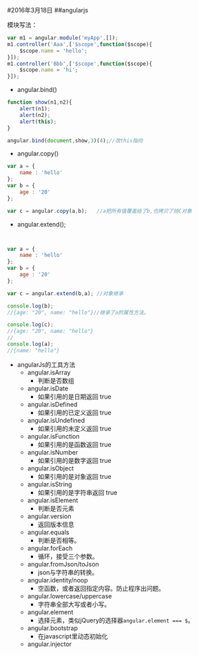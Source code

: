 #2016年3月18日
##angularjs

模块写法：

```js
var m1 = angular.module('myApp',[]);
m1.controller('Aaa',['$scope',function($scope){
    $scope.name = 'hello';
}]);
m1.controller('Bbb',['$scope',function($scope){
    $scope.name = 'hi';
}]);
```

 - angular.bind()


```js
function show(n1,n2){
    alert(n1);
    alert(n2);
    alert(this);
}

angular.bind(document,show,3)(4);//改this指向
```

 - angular.copy()


```js
var a = {
    name : 'hello'
};
var b = {
    age : '20'
};

var c = angular.copy(a,b);   //a把所有值覆盖给了b,也拷贝了给C对象
```


 - angular.extend();  


```js


var a = {
    name : 'hello'
};
var b = {
    age : '20'
};

var c = angular.extend(b,a); //对象继承

console.log(b);
//{age: "20", name: "hello"}//继承了a的属性方法。

console.log(c);
//{age: "20", name: "hello"}
//
console.log(a);
//{name: "hello"}
```

 - angularJs的工具方法
     + angular.isArray
         * 判断是否数组
     + angular.isDate
         * 如果引用的是日期返回 true
     + angular.isDefined
         * 如果引用的已定义返回 true
     + angular.isUndefined
         * 如果引用的未定义返回 true
     + angular.isFunction
         * 如果引用的是函数返回 true
     + angular.isNumber
         * 如果引用的是数字返回 true
     + angular.isObject
         * 如果引用的是对象返回 true
     + angular.isString
         * 如果引用的是字符串返回 true
     + angular.isElement
         * 判断是否元素
     + angular.version
         * 返回版本信息
     + angular.equals
         * 判断是否相等。
     + angular.forEach
         * 循环，接受三个参数。
     + angular.fromJson/toJson
         * json与字符串的转换。
     + angular.identity/noop
         * 空函数，或者返回指定内容。防止程序出问题。
     + angular.lowercase/uppercase
         * 字符串全部大写或者小写。
     + angular.element
         * 选择元素，类似jQuery的选择器`angular.element === $`。
     + angular.bootstrap
         * 在javascript里动态初始化
     + angular.injector


